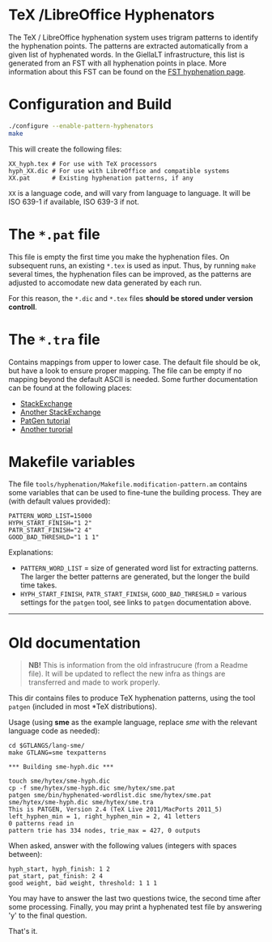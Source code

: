 TeX /LibreOffice Hyphenators
============================

The TeX / LibreOffice hyphenation system uses trigram patterns to identify the
hyphenation points. The patterns are extracted automatically from a given list
of hyphenated words. In the GiellaLT infrastructure, this list is generated from
an FST with all hyphenation points in place. More information about this FST can
be found on the [FST hyphenation page]().

# Configuration and Build 

```sh
./configure --enable-pattern-hyphenators
make
```

This will create the following files:

```
XX_hyph.tex # For use with TeX processors
hyph_XX.dic # For use with LibreOffice and compatible systems
XX.pat      # Existing hyphenation patterns, if any
```

`XX` is a language code, and will vary from language
to language. It will be ISO 639-1 if available, ISO 639-3 if not.

# The `*.pat` file

This file is empty the first time you make the hyphenation files. On subsequent
runs, an existing `*.tex` is used as input. Thus, by running `make` several
times, the hyphenation files can be improved, as the patterns are adjusted to
accomodate new data generated by each run.

For this reason, the `*.dic` and `*.tex` files
**should be stored under version controll**.

# The `*.tra` file

Contains mappings from upper to lower case. The default file should be ok, but
have a look to ensure proper mapping. The file can be empty if no mapping beyond
the default ASCII is needed. Some further documentation can be found at the
following places:

- [StackExchange](https://tex.stackexchange.com/questions/52589/how-to-use-translate-file-correctly-in-patgen-of-texlive)
- [Another StackExchange](https://tex.stackexchange.com/questions/205154/patgen-to-create-hyphenation-dictionary-for-utf-8-language)
- [PatGen tutorial](http://tug.ctan.org/info/patgen2-tutorial/patgen2-tutorial.pdf)
- [Another turorial](https://www.sys.kth.se/docs/texlive/texmf-dist/doc/support/patgen2-tutorial/patgen2.pdf)

# Makefile variables

The file `tools/hyphenation/Makefile.modification-pattern.am` contains some
variables that can be used to fine-tune the building process. They are (with
default values provided):

```make
PATTERN_WORD_LIST=15000
HYPH_START_FINISH="1 2"
PATR_START_FINISH="2 4"
GOOD_BAD_THRESHLD="1 1 1"
```
Explanations:

- `PATTERN_WORD_LIST` = size of generated word list for extracting patterns.
  The larger the better patterns are generated, but the longer the build time
  takes.
- `HYPH_START_FINISH`, `PATR_START_FINISH`, `GOOD_BAD_THRESHLD` = various settings
  for the `patgen` tool, see links to `patgen` documentation above.

----

# Old documentation

> **NB!** This is information from the old infrastrucure (from a Readme file). It
will be updated to reflect the new infra as things are transferred and made to
work properly.

This dir contains files to produce TeX hyphenation patterns, using the tool
`patgen` (included in most *TeX distributions).

Usage (using **sme** as the example language, replace *sme* with the relevant language code as needed):

```
cd $GTLANGS/lang-sme/
make GTLANG=sme texpatterns

*** Building sme-hyph.dic ***

touch sme/hytex/sme-hyph.dic
cp -f sme/hytex/sme-hyph.dic sme/hytex/sme.pat
patgen sme/bin/hyphenated-wordlist.dic sme/hytex/sme.pat sme/hytex/sme-hyph.dic sme/hytex/sme.tra
This is PATGEN, Version 2.4 (TeX Live 2011/MacPorts 2011_5)
left_hyphen_min = 1, right_hyphen_min = 2, 41 letters
0 patterns read in
pattern trie has 334 nodes, trie_max = 427, 0 outputs
```

When asked, answer with the following values (integers with spaces between):

```
hyph_start, hyph_finish: 1 2
pat_start, pat_finish: 2 4
good weight, bad weight, threshold: 1 1 1
```

You may have to answer the last two questions twice, the second time after some processing. Finally, you may print a hyphenated test file by answering 'y' to the final question.

That's it.
